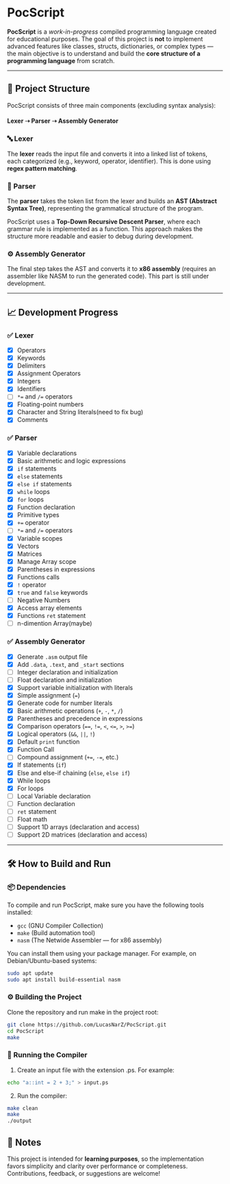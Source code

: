 # PocScript

**PocScript** is a *work-in-progress* compiled programming language created for educational purposes. The goal of this project is **not** to implement advanced features like classes, structs, dictionaries, or complex types — the main objective is to understand and build the **core structure of a programming language** from scratch.

---

## 🧠 Project Structure

PocScript consists of three main components (excluding syntax analysis):


#### **Lexer ➝ Parser ➝ Assembly Generator**


### 🔤 Lexer
The **lexer** reads the input file and converts it into a linked list of tokens, each categorized (e.g., keyword, operator, identifier). This is done using **regex pattern matching**.

### 🌳 Parser
The **parser** takes the token list from the lexer and builds an **AST (Abstract Syntax Tree)**, representing the grammatical structure of the program.  

PocScript uses a **Top-Down Recursive Descent Parser**, where each grammar rule is implemented as a function. This approach makes the structure more readable and easier to debug during development.

### ⚙️ Assembly Generator
The final step takes the AST and converts it to **x86 assembly** (requires an assembler like NASM to run the generated code). This part is still under development.

---

## 📈 Development Progress

### ✅ Lexer
- [x] Operators  
- [x] Keywords  
- [x] Delimiters  
- [x] Assignment Operators  
- [x] Integers  
- [x] Identifiers  
- [ ] `*=` and `/=` operators
- [x] Floating-point numbers  
- [x] Character and String literals(need to fix bug)
- [x] Comments

### ✅ Parser
- [x] Variable declarations  
- [x] Basic arithmetic and logic expressions  
- [x] `if` statements 
- [x] `else` statements
- [x] `else if` statements
- [x] `while` loops  
- [x] `for` loops  
- [x] Function declaration
- [x] Primitive types  
- [x] `+=` operator  
- [ ] `*=` and `/=` operators
- [x] Variable scopes  
- [x] Vectors
- [x] Matrices 
- [x] Manage Array scope 
- [x] Parentheses in expressions  
- [x] Functions calls
- [x] `!` operator
- [x] `true` and `false` keywords
- [ ] Negative Numbers
- [x] Access array elements
- [x] Functions `ret` statement
- [ ] n-dimention Array(maybe)

### ✅ Assembly Generator
- [x] Generate `.asm` output file
- [x] Add `.data`, `.text`, and `_start` sections
- [ ] Integer declaration and initialization
- [ ] Float declaration and initialization
- [x] Support variable initialization with literals
- [x] Simple assignment (`=`)
- [x] Generate code for number literals
- [x] Basic arithmetic operations (`+`, `-`, `*`, `/`)
- [x] Parentheses and precedence in expressions
- [x] Comparison operators (`==`, `!=`, `<`, `<=`, `>`, `>=`)
- [x] Logical operators (`&&`, `||`, `!`)
- [x] Default `print` function
- [x] Function Call
- [ ] Compound assignment (`+=`, `-=`, etc.)
- [x] If statements (`if`)
- [x] Else and else-if chaining (`else`, `else if`)
- [x] While loops
- [x] For loops
- [ ] Local Variable declaration
- [ ] Function declaration
- [ ] `ret` statement
- [ ] Float math
- [ ] Support 1D arrays (declaration and access)
- [ ] Support 2D matrices (declaration and access)

---

## 🛠️ How to Build and Run

### 📦 Dependencies
To compile and run PocScript, make sure you have the following tools installed:

- `gcc` (GNU Compiler Collection)
- `make` (Build automation tool)
- `nasm` (The Netwide Assembler — for x86 assembly)

You can install them using your package manager. For example, on Debian/Ubuntu-based systems:

```bash
sudo apt update
sudo apt install build-essential nasm
```
### ⚙️ Building the Project

Clone the repository and run make in the project root:
```bash
git clone https://github.com/LucasNarZ/PocScript.git
cd PocScript
make
```

### 🧪 Running the Compiler

1. Create an input file with the extension .ps. For example:
```bash
echo "a::int = 2 + 3;" > input.ps
```
2. Run the compiler:
```bash
make clean
make 
./output
```

## 📌 Notes
This project is intended for **learning purposes**, so the implementation favors simplicity and clarity over performance or completeness. Contributions, feedback, or suggestions are welcome!
